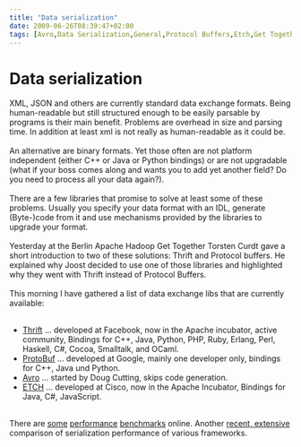 ```yaml
---
title: "Data serialization"
date: 2009-06-26T08:39:47+02:00
tags: [Avro,Data Serialization,General,Protocol Buffers,Etch,Get Together,Thrift,]
---
```


# Data serialization


XML, JSON and others are currently standard data exchange formats. Being human-readable but still structured enough to 
be easily parsable by programs is their main benefit. Problems are overhead in size and parsing time. In addition at 
least xml is not really as human-readable as it could be.<br><br>An alternative are binary formats. Yet those often are 
not platform independent (either C++ or Java or Python bindings) or are not upgradable (what if your boss comes along 
and wants you to add yet another field? Do you need to process all your data again?).<br><br>There are a few libraries 
that promise to solve at least some of these problems. Usually you specify your data format with an IDL, generate 
(Byte-)code from it and use mechanisms provided by the libraries to upgrade your format.<br><br>Yesterday at the Berlin 
Apache Hadoop Get Together Torsten Curdt gave a short introduction to two of these solutions: Thrift and Protocol 
buffers. He explained why Joost decided to use one of those libraries and highlighted why they went with Thrift instead 
of Protocol Buffers.<br><br>This morning I have gathered a list of data exchange libs that are currently 
available:<br><ul><br><li><a href="http://incubator.apache.org/thrift/">Thrift</a> ... developed at Facebook, now in 
the Apache incubator, active community, Bindings for C++, Java, Python, PHP, Ruby, Erlang, Perl, Haskell, C#, Cocoa, 
Smalltalk, and OCaml.<br><li><a href="http://code.google.com/p/protobuf">ProtoBuf</a> ... developed at Google, mainly 
one developer only, bindings for C++, Java und Python.<br><li><a href="http://wiki.apache.org/hadoop/Avro">Avro</a> ... 
started by Doug Cutting, skips code generation.<br><li><a href="http://cwiki.apache.org/ETCH/index.html">ETCH</a> ... 
developed at Cisco, now in the Apache Incubator, Bindings for Java, C#, JavaScript.<br></ul><br>There are <a 
href="http://blog.oskarsson.nu/2009/04/avro-serialization-follow-up.html">some</a> <a 
href="http://code.google.com/p/thrift-protobuf-compare/">performance</a> <a 
href="http://mail-archives.apache.org/mod_mbox/hadoop-avro-dev/200905.mbox/%3C2C52DBBEC4855C438BB330CB0D3B46590131C93D@S
NV-EXVS01.ds.corp.yahoo.com%3E">benchmarks</a> online. Another <a 
href="http://code.google.com/p/thrift-protobuf-compare/wiki/Benchmarking">recent, extensive</a> comparison of 
serialization performance of various frameworks.
